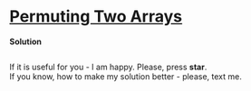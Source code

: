 # [Permuting Two Arrays](https://www.hackerrank.com/challenges/two-arrays)

**Solution**
```python
```

If it is useful for you - I am happy. Please, press **star**.  
If you know, how to make my solution better - please, text me.
